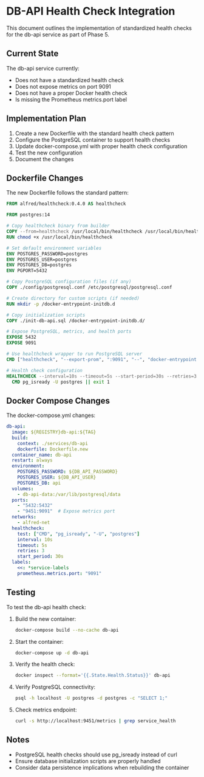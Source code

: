 # DB-API Health Check Integration

This document outlines the implementation of standardized health checks for the db-api service as part of Phase 5.

## Current State

The db-api service currently:
- Does not have a standardized health check
- Does not expose metrics on port 9091
- Does not have a proper Docker health check
- Is missing the Prometheus metrics.port label

## Implementation Plan

1. Create a new Dockerfile with the standard health check pattern
2. Configure the PostgreSQL container to support health checks
3. Update docker-compose.yml with proper health check configuration
4. Test the new configuration
5. Document the changes

## Dockerfile Changes

The new Dockerfile follows the standard pattern:

```dockerfile
FROM alfred/healthcheck:0.4.0 AS healthcheck

FROM postgres:14

# Copy healthcheck binary from builder
COPY --from=healthcheck /usr/local/bin/healthcheck /usr/local/bin/healthcheck
RUN chmod +x /usr/local/bin/healthcheck

# Set default environment variables
ENV POSTGRES_PASSWORD=postgres
ENV POSTGRES_USER=postgres
ENV POSTGRES_DB=postgres
ENV PGPORT=5432

# Copy PostgreSQL configuration files (if any)
COPY ./config/postgresql.conf /etc/postgresql/postgresql.conf

# Create directory for custom scripts (if needed)
RUN mkdir -p /docker-entrypoint-initdb.d

# Copy initialization scripts
COPY ./init-db-api.sql /docker-entrypoint-initdb.d/

# Expose PostgreSQL, metrics, and health ports
EXPOSE 5432
EXPOSE 9091

# Use healthcheck wrapper to run PostgreSQL server
CMD ["healthcheck", "--export-prom", ":9091", "--", "docker-entrypoint.sh", "postgres", "-c", "config_file=/etc/postgresql/postgresql.conf"]

# Health check configuration
HEALTHCHECK --interval=10s --timeout=5s --start-period=30s --retries=3 \
  CMD pg_isready -U postgres || exit 1
```

## Docker Compose Changes

The docker-compose.yml changes:

```yaml
db-api:
  image: ${REGISTRY}db-api:${TAG}
  build:
    context: ./services/db-api
    dockerfile: Dockerfile.new
  container_name: db-api
  restart: always
  environment:
    POSTGRES_PASSWORD: ${DB_API_PASSWORD}
    POSTGRES_USER: ${DB_API_USER}
    POSTGRES_DB: api
  volumes:
    - db-api-data:/var/lib/postgresql/data
  ports:
    - "5432:5432"
    - "9451:9091"  # Expose metrics port
  networks:
    - alfred-net
  healthcheck:
    test: ["CMD", "pg_isready", "-U", "postgres"]
    interval: 10s
    timeout: 5s
    retries: 3
    start_period: 30s
  labels:
    <<: *service-labels
    prometheus.metrics.port: "9091"
```

## Testing

To test the db-api health check:

1. Build the new container:
   ```bash
   docker-compose build --no-cache db-api
   ```

2. Start the container:
   ```bash
   docker-compose up -d db-api
   ```

3. Verify the health check:
   ```bash
   docker inspect --format='{{.State.Health.Status}}' db-api
   ```

4. Verify PostgreSQL connectivity:
   ```bash
   psql -h localhost -U postgres -d postgres -c "SELECT 1;"
   ```

5. Check metrics endpoint:
   ```bash
   curl -s http://localhost:9451/metrics | grep service_health
   ```

## Notes

- PostgreSQL health checks should use pg_isready instead of curl
- Ensure database initialization scripts are properly handled
- Consider data persistence implications when rebuilding the container
